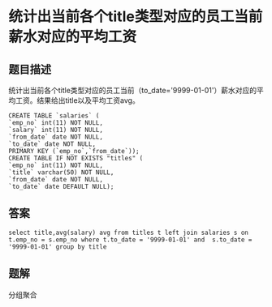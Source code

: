 # 统计出当前各个title类型对应的员工当前薪水对应的平均工资

## 题目描述

统计出当前各个title类型对应的员工当前（to_date='9999-01-01'）薪水对应的平均工资。结果给出title以及平均工资avg。

```mysql
CREATE TABLE `salaries` (
`emp_no` int(11) NOT NULL,
`salary` int(11) NOT NULL,
`from_date` date NOT NULL,
`to_date` date NOT NULL,
PRIMARY KEY (`emp_no`,`from_date`));
CREATE TABLE IF NOT EXISTS "titles" (
`emp_no` int(11) NOT NULL,
`title` varchar(50) NOT NULL,
`from_date` date NOT NULL,
`to_date` date DEFAULT NULL);
```

## 答案

```mysql
select title,avg(salary) avg from titles t left join salaries s on t.emp_no = s.emp_no where t.to_date = '9999-01-01' and  s.to_date = '9999-01-01' group by title
```

## 题解

分组聚合
